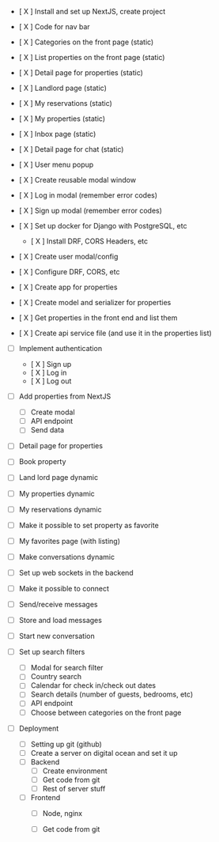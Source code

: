 - [ X ] Install and set up NextJS, create project
- [ X ] Code for nav bar
- [ X ] Categories on the front page (static)
- [ X ] List properties on the front page (static)
- [ X ] Detail page for properties (static)
- [ X ] Landlord page (static)
- [ X ] My reservations (static)
- [ X ] My properties (static)
- [ X ] Inbox page (static)
- [ X ] Detail page for chat (static)
- [ X ] User menu popup
- [ X ] Create reusable modal window
- [ X ] Log in modal (remember error codes)
- [ X ] Sign up modal (remember error codes)

- [ X ] Set up docker for Django with PostgreSQL, etc
  - [ X ] Install DRF, CORS Headers, etc
- [ X ] Create user modal/config
- [ X ] Configure DRF, CORS, etc
- [ X ] Create app for properties
- [ X ] Create model and serializer for properties
- [ X ] Get properties in the front end and list them

- [ X ] Create api service file (and use it in the properties list)

- [ ] Implement authentication
  - [ X ] Sign up
  - [ X ] Log in
  - [ X ] Log out

- [ ] Add properties from NextJS
  - [ ] Create modal
  - [ ] API endpoint
  - [ ] Send data
   
- [ ] Detail page for properties
- [ ] Book property
- [ ] Land lord page dynamic
- [ ] My properties dynamic
- [ ] My reservations dynamic
- [ ] Make it possible to set property as favorite
- [ ] My favorites page (with listing)
- [ ] Make conversations dynamic

- [ ] Set up web sockets in the backend
- [ ] Make it possible to connect
- [ ] Send/receive messages
- [ ] Store and load messages
- [ ] Start new conversation

- [ ] Set up search filters
  - [ ] Modal for search filter
  - [ ] Country search
  - [ ] Calendar for check in/check out dates
  - [ ] Search details (number of guests, bedrooms, etc)
  - [ ] API endpoint
  - [ ] Choose between categories on the front page

- [ ] Deployment
  - [ ] Setting up git (github)
  - [ ] Create a server on digital ocean and set it up
  - [ ] Backend
    - [ ] Create environment
    - [ ] Get code from git
    - [ ] Rest of server stuff
  - [ ] Frontend
    - [ ] Node, nginx
    - [ ] Get code from git


























